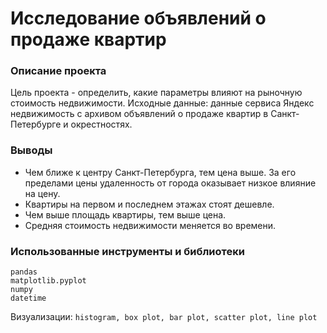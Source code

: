 # Исследование объявлений о продаже квартир

### Описание проекта
Цель проекта -  определить, какие параметры влияют на рыночную стоимость недвижимости.
Исходные данные: данные сервиса Яндекс недвижимость с архивом объявлений о продаже квартир в Санкт-Петербурге и окрестностях. 

### Выводы
* Чем ближе к центру Санкт-Петербурга, тем цена выше. За его пределами цены удаленность от города оказывает низкое влияние на цену.
* Квартиры на первом и последнем этажах стоят дешевле.
* Чем выше площадь квартиры, тем выше цена.
* Средняя стоимость недвижимости меняется во времени.

### Использованные инструменты и библиотеки

```
pandas
matplotlib.pyplot
numpy
datetime
```
Визуализации: ```histogram, box plot, bar plot, scatter plot, line plot```


